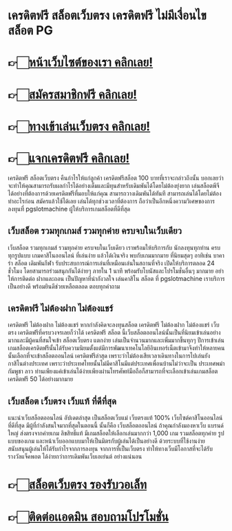 # เครดิตฟรี สล็อตเว็บตรง เครดิตฟรี ไม่มีเงื่อนไข สล็อต PG

# 👉🏻[หน้าเว็บไซต์ของเรา คลิกเลย!](https://pgslotmachine.com/)
# 👉🏻[สมัครสมาชิกฟรี คลิกเลย!](https://pgslotmachine.jwallet.link/register)
# 👉🏻[ทางเข้าเล่นเว็บตรง คลิกเลย!](https://pgslotmachine.jwallet.link/login)
# 👉🏻[แจกเครดิตฟรี คลิกเลย!](https://pgslotmachine.jwallet.link/contact)

เครดิตฟรี สล็อตเว็บตรง คืนกำไรให้แก่ลูกค้า เครดิตฟรีสล็อต 100 บาทที่เราจะกล่าวถึงนั้น บอกเลยว่าจะทำให้คุณสามารถรับผลกำไรได้อย่างเต็มและมีทุนสำหรับเดิมพันได้โดยไม่ต้องยุ่งยาก เล่นสล็อตพีจีได้อย่างที่ต้องการด้วยเครดิตฟรีที่มอบให้แก่คุณ สามารถวางเดิมพันได้ทันที สามารถเล่นได้โดยไม่ต้องทำอะไรก่อน สมัครแล้วใช้ได้เลย เล่นได้ทุกช่วงเวลาที่ต้องการ ถือว่าเป็นอีกหนึ่งความวิเศษของการลงทุนที่ pgslotmachine ผู้ให้บริการเกมสล็อตที่ดีที่สุด

## เว็บสล็อต รวมทุกเกมส์ รวมทุกค่าย ครบจบในเว็บเดียว
 เว็บสล็อต รวมทุกเกมส์ รวมทุกค่าย ครบจบในเว็บเดียว เราพร้อมให้บริการกับ นักลงทุนทุกท่าน ครบทุกรูปแบบ เกมคาสิโนออนไลน์ ที่เล่นง่าย แล้วได้เงินจริง พบกับเกมมากมาย ที่นิยมสุดๆ อาทิเช่น บาคาร่า สล็อต เดิมพันกีฬา รับประสบการณ์การเล่นที่เหมือนเล่นในสถานที่จริง เปิดให้บริการตลอด 24 ชั่วโมง โดยสามารถร่วมสนุกกันได้ง่ายๆ ภายใน 1 นาที พร้อมรับโบนัสและโปรโมชั่นอื่นๆ มากมาย อย่าให้การติดต่อ ฝากและถอน เป็นปัญหาที่น่ากังวลใจ เล่นคาสิโน สล็อต ที่ pgslotmachine เราบริการเป็นอย่างดี พร้อมยินดีช่วยเหลือตลอด ตอบทุกคำถาม

## เครดิตฟรี ไม่ต้องฝาก ไม่ต้องแชร์
 เครดิตฟรี ไม่ต้องฝาก ไม่ต้องแชร์ หากกำลังคิดจะลงทุนสล็อต เครดิตฟรี ไม่ต้องฝาก ไม่ต้องแชร์ เว็บตรง เครดิตฟรีที่ครบวงจรเลยก็ว่าได้ เครดิตฟรี สล็อต นี้เว็บสล็อตออนไลน์นั้นเป็นที่นิยมเข้าเล่นอย่างมากและมีผู้คนที่สนใจเข้า สล็อตเว็บตรง แตกง่าย เล่นเป็นจำนวนมากและเพิ่มมากขึ้นทุกๆ ปีการเข้าเล่นเกมสล็อตเครดิตฟรีนั้นได้รับความนิยมตั้งแต่มีการพัฒนาเทคโนโลยีอินเทอร์เน็ตเข้ามาจึงทำให้หลายคนนั้นเลือกที่จะเข้าสล็อตออนไลน์ เครดิตฟรีล่าสุด เพราะว่าไม่ต้องเสียเวลาเดินทางในการไปเล่นยังกาสิโนต่างประเทศ เพราะว่าประเทศไทยนั้นไม่มีคาสิโนมีแต่ประเทศเพื่อนบ้านไม่ว่าจะเป็น ประเทศพม่า กัมพูชา ลาว ท่านเพียงแค่เข้าเล่นได้ง่ายเพียงผ่านโทรศัพท์มือถือก็สามารถที่จะเลือกเข้าเล่นเกมสล็อต เครดิตฟรี 50 ได้อย่างมากมาย

## เว็บสล็อต เว็บตรง เว็บแท้ ที่ดีที่สุด
แนะนำเว็บสล็อตออนไลน์ อัปเดตล่าสุด เป็นสล็อตเว็บแม่ เว็บตรงแท้ 100% เว็บไซต์คาสิโนออนไลน์ ที่ดีที่สุด มีผู้ที่กำลังสนใจมากที่สุดในตอนนี้ นั้นก็คือ เว็บสล็อตออนไลน์ ถ้าคุณกำลังมองหาเว็บ แบรนด์ใหญ่ ส่งตรงจากค่ายเกม ลิขสิทธิ์แท้ มีเกมสล็อตให้เลือกเล่นมากกว่า 1,000 เกม รวมสล็อตทุกค่าย รูปแบบของเกม และหน้าเว็บออกแบบมาให้เป็นมิตรกับผู้เล่นได้เป็นอย่างดี ด้วยระบบที่ใช้งานง่าย สนับสนุนผู้เล่นให้ได้รับกำไรจากการลงทุน จากการที่เป็นเว็บตรง ทำให้ทางเว็บมีโอกาสที่จะได้รับรางวัลแจ็คพอต ได้ง่ายกว่าการเดิมพันเว็บเอเย่นต์ อย่างแน่นอน

# 👉🏻[สล็อตเว็บตรง รองรับวอเล็ท](https://pgslotmachine.com/)
# 👉🏻[ติดต่อเเอดมิน สอบถามโปรโมชั่น](https://pgslotmachine.jwallet.link/contact)
